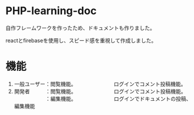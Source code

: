 # PHP-learning-doc
自作フレームワークを作ったため、ドキュメントも作りました。

reactとfirebaseを使用し、スピード感を重視して作成しました。

# 機能
1. 一般ユーザー：閲覧機能。
   　　　　　　　ログインでコメント投稿機能。
3. 開発者　　　：閲覧機能。
   　　　　　　　ログインでコメント投稿機能。
   　　　　　　：編集機能。
   　　　　　　　ログインでドキュメントの投稿、編集機能
